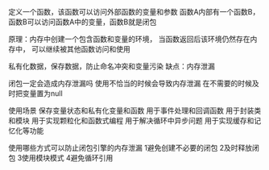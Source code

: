 
定义一个函数，该函数可以访问外部函数的变量和参数
函数A内部有一个函数B，函数B可以访问函数A中的变量，函数B就是闭包

原理：内存中创建一个包含函数和变量的环境，
当函数返回后该环境仍然存在内存中，
可以继续被其他函数访问和使用


私有化数据，保存数据，防止命名冲突和变量污染
缺点：内存泄漏

闭包一定会造成内存泄漏吗
使用不恰当的时候会导致内存泄漏
在不需要的时候及时把变量置为null


使用场景
保存变量状态和私有化变量和函数
用于事件处理和回调函数
用于封装类和模块
用于实现颗粒化和函数式编程
用于解决循环中异步问题
用于实现缓存和记忆化等功能


使用哪些方式可以防止闭包引擎的内存泄漏
1避免创建不必要的闭包
2及时释放闭包
3使用模块模式
4避免循环引用